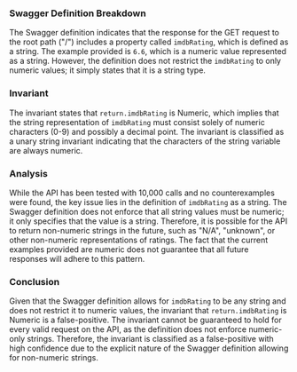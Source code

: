 ### Swagger Definition Breakdown
The Swagger definition indicates that the response for the GET request to the root path ("/") includes a property called `imdbRating`, which is defined as a string. The example provided is `6.6`, which is a numeric value represented as a string. However, the definition does not restrict the `imdbRating` to only numeric values; it simply states that it is a string type.

### Invariant
The invariant states that `return.imdbRating` is Numeric, which implies that the string representation of `imdbRating` must consist solely of numeric characters (0-9) and possibly a decimal point. The invariant is classified as a unary string invariant indicating that the characters of the string variable are always numeric.

### Analysis
While the API has been tested with 10,000 calls and no counterexamples were found, the key issue lies in the definition of `imdbRating` as a string. The Swagger definition does not enforce that all string values must be numeric; it only specifies that the value is a string. Therefore, it is possible for the API to return non-numeric strings in the future, such as "N/A", "unknown", or other non-numeric representations of ratings. The fact that the current examples provided are numeric does not guarantee that all future responses will adhere to this pattern.

### Conclusion
Given that the Swagger definition allows for `imdbRating` to be any string and does not restrict it to numeric values, the invariant that `return.imdbRating` is Numeric is a false-positive. The invariant cannot be guaranteed to hold for every valid request on the API, as the definition does not enforce numeric-only strings. Therefore, the invariant is classified as a false-positive with high confidence due to the explicit nature of the Swagger definition allowing for non-numeric strings.
